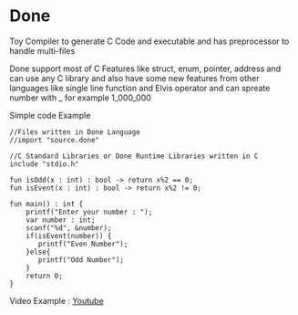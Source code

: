# Done
Toy Compiler to generate C Code and executable and has preprocessor to handle multi-files

Done support most of C Features like struct, enum, pointer, address and can use any C library
and also have some new features from other languages like single line function and Elvis operator 
and can spreate number with _ for example 1_000_000

Simple code Example

```
//Files written in Done Language
//import "source.done"

//C Standard Libraries or Done Runtime Libraries written in C
include "stdio.h"

fun isOdd(x : int) : bool -> return x%2 == 0;
fun isEvent(x : int) : bool -> return x%2 != 0;

fun main() : int {
    printf("Enter your number : ");
    var number : int;
    scanf("%d", &number);
    if(isEvent(number)) {
       printf("Even Number");
    }else{
       printf("Odd Number");
    }
    return 0;
}
```
 
 Video Example : [Youtube](https://www.youtube.com/watch?v=SJO56RAF2UY)
